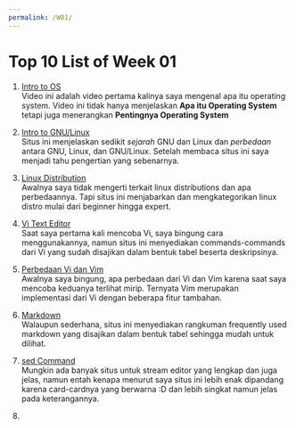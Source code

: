 ```yaml
---
permalink: /W01/
---
```


# Top 10 List of Week 01

1. [Intro to OS](https://www.youtube.com/watch?v=vBURTt97EkA) <br>
Video ini adalah video pertama kalinya saya mengenal apa itu operating system. Video ini tidak hanya menjelaskan **Apa itu Operating System** tetapi juga menerangkan **Pentingnya Operating System**

2. [Intro to GNU/Linux](https://www.linuxsec.org/2019/08/mengenal-apa-itu-gnulinux.html) <br>
Situs ini menjelaskan sedikit _sejarah_ GNU dan Linux dan _perbedaan_ antara GNU, Linux, dan GNU/Linux. Setelah membaca situs ini saya menjadi tahu pengertian yang sebenarnya. 

3. [Linux Distribution](https://haydenjames.io/best-linux-distro/) <br>
Awalnya saya tidak mengerti terkait linux distributions dan apa perbedaannya. Tapi situs ini menjabarkan dan mengkategorikan linux distro mulai dari beginner hingga expert. 

4. [Vi Text Editor](https://www.cs.colostate.edu/helpdocs/vi.html) <br>
Saat saya pertama kali mencoba Vi, saya bingung cara menggunakannya, namun situs ini menyediakan commands-commands dari Vi yang sudah disajikan dalam bentuk tabel beserta deskripsinya. 

5. [Perbedaan Vi dan Vim](https://www.shell-tips.com/linux/vi-vs-vim/#:~:text=Vi%20stands%20for%20Visual.,Vi%20standard%20with%20many%20additions.) <br>
Awalnya saya bingung, apa perbedaan dari Vi dan Vim karena saat saya mencoba keduanya terlihat mirip. Ternyata Vim merupakan implementasi dari Vi dengan beberapa fitur tambahan.

6. [Markdown](https://commonmark.org/help/) <br>
Walaupun sederhana, situs ini menyediakan rangkuman frequently used markdown yang disajikan dalam bentuk tabel sehingga mudah untuk dilihat.

7. [sed Command](https://www.linuxtechi.com/20-sed-command-examples-linux-users/#:~:text=Sed%20command%20or%20Stream%20Editor,insertion%2C%20deletion%2C%20search%20etc.) <br>
Mungkin ada banyak situs untuk stream editor yang lengkap dan juga jelas, namun entah kenapa menurut saya situs ini lebih enak dipandang karena card-cardnya yang berwarna :D dan lebih singkat namun jelas pada keterangannya.  

8.
